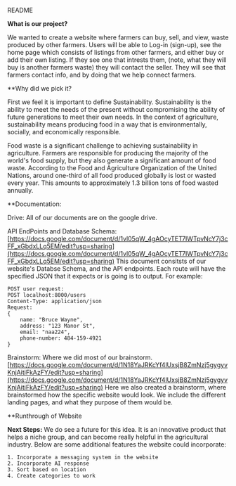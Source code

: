 README


**What is our project?**

We wanted to create a website where farmers can buy, sell, and view, waste produced by other farmers. Users will be able to Log-in (sign-up), see the home page which consists of listings from other farmers, and either buy or add their own listing. If they see one that intrests them, (note, what they will buy is another farmers waste) they will contact the seller. They will see that farmers contact info, and by doing that we help connect farmers. 




**Why did we pick it?

First we feel it is important to define Sustainability. Sustainability is the ability to meet the needs of the present without compromising the ability of future generations to meet their own needs. In the context of agriculture, sustainability means producing food in a way that is environmentally, socially, and economically responsible.

Food waste is a significant challenge to achieving sustainability in agriculture. Farmers are responsible for producing the majority of the world's food supply, but they also generate a significant amount of food waste. According to the Food and Agriculture Organization of the United Nations, around one-third of all food produced globally is lost or wasted every year. This amounts to approximately 1.3 billion tons of food wasted annually.



**Documentation:

Drive: All of our documents are on the google drive.


API EndPoints and Database Schema: [https://docs.google.com/document/d/1vl05qW_4gAOcyTET7IWTpvNcY7j3cFF_xGbdxLLq5EM/edit?usp=sharing](https://docs.google.com/document/d/1vl05qW_4gAOcyTET7IWTpvNcY7j3cFF_xGbdxLLq5EM/edit?usp=sharing)
This document consitsts of our website's Databse Schema, and the API endpoints. Each route will have the specified JSON that it expects or is going is to output. For example:
```
POST user request:    
POST localhost:8000/users
Content-Type: application/json
Request: 
{
    name: "Bruce Wayne",
    address: "123 Manor St",
    email: "naa224",
    phone-number: 484-159-4921
}
```
Brainstorm: Where we did most of our brainstorm. [https://docs.google.com/document/d/1N18YaJRKcYf4lUxsjB8ZmNzj5gygyvKnjAitiFkAzFY/edit?usp=sharing](https://docs.google.com/document/d/1N18YaJRKcYf4lUxsjB8ZmNzj5gygyvKnjAitiFkAzFY/edit?usp=sharing)
Here we also created a brainstorm, where brainstormed how the specific website would look. We include the different landing pages, and what they purpose of them would be. 

**Runthrough of Website


**Next Steps:**
We do see a future for this idea. It is an innovative product that helps a niche group, and can become really helpful in the agricultural industry. Below are some additional features the website could incorporate:
   ```
   1. Incorporate a messaging system in the website
   2. Incorporate AI response 
   3. Sort based on location
   4. Create categories to work
   ```


